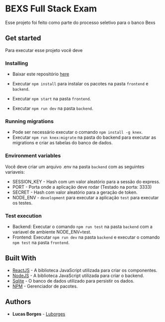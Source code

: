 # BEXS Full Stack Exam
Esse projeto foi feito como parte do processo seletivo para o banco Bexs

## Get started

Para executar esse projeto você deve

### Installing

* Baixar este repositório [here](https://github.com/Luborges/bexs-full-stack-exam/archive/master.zip)

* Executar ```npm install``` para instalar os pacotes na pasta `frontend` e `backend`.
* Executar ```npm start``` na pasta `frontend`.
* Executar ```npm run dev``` na pasta `backend`.

### Running migrations

* Pode ser necessário executar o comando ```npm install -g knex```.
* Executar ```npm run knex:migrate``` na pasta do backend para executar as migrations e criar as tabelas do banco de dados.

### Environment variables

Você deve criar um arquivo .env na pasta `backend` com as seguintes variaveis:

* SESSION_KEY - Hash com um valor aleatório para a sessão do express.
* PORT - Porta onde a aplicação deve rodar (Testado na porta: 3333)
* SECRET - Hash com valor aleatório para a geração de token.
* NODE_ENV - `development` para executar a aplicação `test` para executar os testes.

### Test execution

* Backend: Executar o comando ```npm run test``` na pasta `backend` com a variavel de ambiente NODE_ENV=test.
* Frontend: Executar ```npm run dev``` na pasta `backend` e executar o comando ```npm test``` na pasta `frontend`.

## Built With

* [ReactJS](https://reactjs.org/) - A biblioteca JavaScript utilizada para criar os componentes.
* [NodeJS](https://nodejs.org/) - A biblioteca JavaScript utilizada para criar o backend.
* [Sqlite](https://www.sqlite.org/index.html/) - O banco de dados utilizado para persistir os dados.
* [NPM](https://www.npmjs.com/) - Gerenciador de pacotes.

## Authors

* **Lucas Borges** - [Luborges](https://github.com/Luborges)